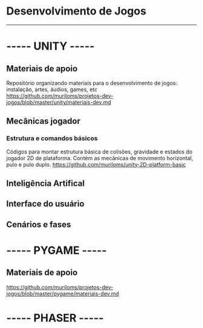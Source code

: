 # Desenvolvimento de Jogos
___

# ----- UNITY -----
## Materiais de apoio
Repositório organizando materiais para o desenvolvimento de jogos: instalação, artes, áudios, games, etc </br>
https://github.com/muriloms/projetos-dev-jogos/blob/master/unity/materiais-dev.md

## Mecânicas jogador
### Estrutura e comandos básicos
Códigos para montar estrutura básica de colisões, gravidade e estados do jogador 2D de plataforma. Contém as mecânicas de movimento horizontal, pulo e pulo duplo.
https://github.com/muriloms/unity-2D-platform-basic


## Inteligência Artifical



## Interface do usuário



## Cenários e fases


# ----- PYGAME -----
## Materiais de apoio
https://github.com/muriloms/projetos-dev-jogos/blob/master/pygame/materiais-dev.md

# ----- PHASER -----
